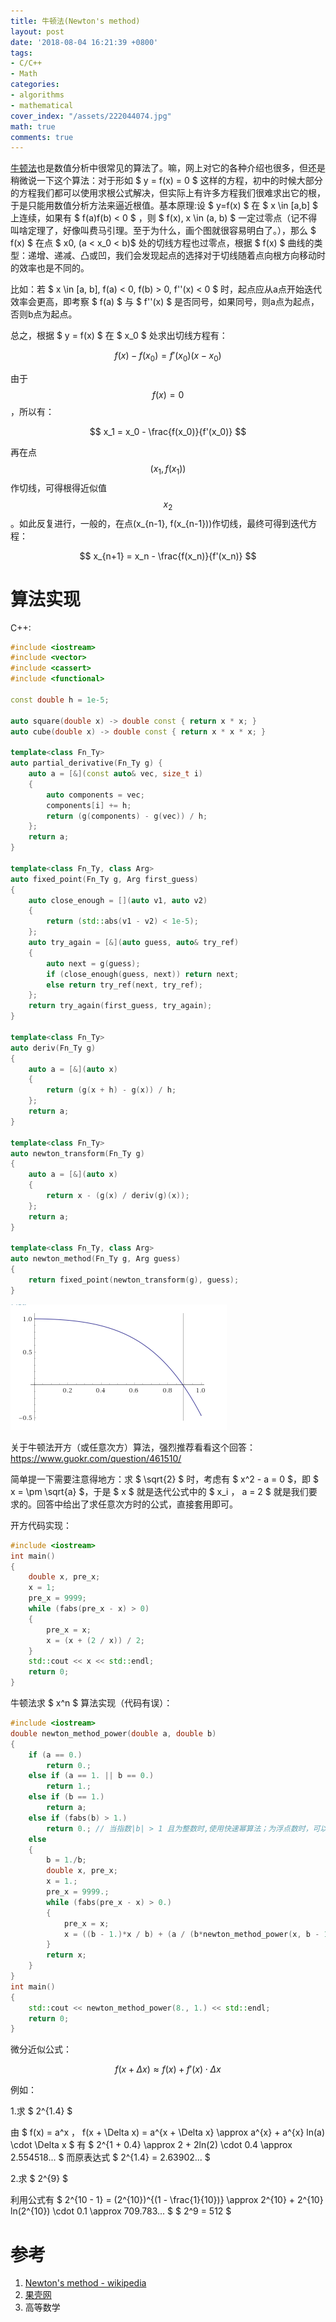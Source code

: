 ```yaml
---
title: 牛顿法(Newton's method)
layout: post
date: '2018-08-04 16:21:39 +0800'
tags:
- C/C++
- Math
categories:
- algorithms
- mathematical
cover_index: "/assets/222044074.jpg"
math: true
comments: true
---
```


[牛顿法](https://en.wikipedia.org/wiki/Newton%27s_method)也是数值分析中很常见的算法了。嘛，网上对它的各种介绍也很多，但还是稍微说一下这个算法：对于形如 $ y = f(x) = 0 $ 这样的方程，初中的时候大部分的方程我们都可以使用求根公式解决，但实际上有许多方程我们很难求出它的根，于是只能用数值分析方法来逼近根值。基本原理:设 $ y=f(x) $ 在 $ x \in [a,b] $  上连续，如果有 $ f(a)f(b) < 0 $ ，则 $ f(x), x \in (a, b) $ 一定过零点（记不得叫啥定理了，好像叫费马引理。至于为什么，画个图就很容易明白了。），那么 $ f(x) $ 在点 $ x0, (a < x_0 < b)$ 处的切线方程也过零点，根据 $ f(x) $ 曲线的类型：递增、递减、凸或凹，我们会发现起点的选择对于切线随着点向根方向移动时的效率也是不同的。

比如：若 $ x \in [a, b], f(a) < 0, f(b) > 0, f''(x) < 0 $ 时，起点应从a点开始迭代效率会更高，即考察 $ f(a) $ 与 $ f''(x) $ 是否同号，如果同号，则a点为起点，否则b点为起点。

总之，根据 $ y = f(x) $ 在 $ x_0 $ 处求出切线方程有：

$$ f(x) - f(x_0) = f'(x_0)(x - x_0) $$

由于 $$ f(x) = 0 $$，所以有：

$$ x_1 = x_0 - \frac{f(x_0)}{f'(x_0)} $$

再在点 $$ (x_1, f(x_1)) $$ 作切线，可得根得近似值 $$ x_2 $$。如此反复进行，一般的，在点(x_{n-1}, f(x_{n-1}))作切线，最终可得到迭代方程：

$$ x_{n+1} = x_n - \frac{f(x_n)}{f'(x_n)} $$
# 算法实现

C++:
```cpp
#include <iostream>
#include <vector>
#include <cassert>
#include <functional>

const double h = 1e-5;

auto square(double x) -> double const { return x * x; }
auto cube(double x) -> double const { return x * x * x; }

template<class Fn_Ty>
auto partial_derivative(Fn_Ty g) {
    auto a = [&](const auto& vec, size_t i)
    {
        auto components = vec;
        components[i] += h;
        return (g(components) - g(vec)) / h;
    };
    return a;
}

template<class Fn_Ty, class Arg>
auto fixed_point(Fn_Ty g, Arg first_guess)
{
    auto close_enough = [](auto v1, auto v2)
    {
        return (std::abs(v1 - v2) < 1e-5);
    };
    auto try_again = [&](auto guess, auto& try_ref)
    {
        auto next = g(guess);
        if (close_enough(guess, next)) return next;
        else return try_ref(next, try_ref);
    };
    return try_again(first_guess, try_again);
}

template<class Fn_Ty>
auto deriv(Fn_Ty g)
{
    auto a = [&](auto x)
    {
        return (g(x + h) - g(x)) / h;
    };
    return a;
}

template<class Fn_Ty>
auto newton_transform(Fn_Ty g)
{
    auto a = [&](auto x)
    {
        return x - (g(x) / deriv(g)(x));
    };
    return a;
}

template<class Fn_Ty, class Arg>
auto newton_method(Fn_Ty g, Arg guess)
{
    return fixed_point(newton_transform(g), guess);
}
```

![图1](img/cosx-x^3.png)

关于牛顿法开方（或任意次方）算法，强烈推荐看看这个回答：https://www.guokr.com/question/461510/

简单提一下需要注意得地方：求 $ \sqrt{2} $ 时，考虑有 $ x^2 - a = 0 $，即 $ x = \pm \sqrt{a} $，于是 $ x $ 就是迭代公式中的 $ x_i $，$ a = 2 $ 就是我们要求的。回答中给出了求任意次方时的公式，直接套用即可。

开方代码实现：

```cpp
#include <iostream>
int main()
{
	double x, pre_x;
	x = 1;
	pre_x = 9999;
	while (fabs(pre_x - x) > 0)
	{
		pre_x = x;
		x = (x + (2 / x)) / 2;
	}
	std::cout << x << std::endl;
	return 0;
}
```

牛顿法求 $ x^n $ 算法实现（代码有误）：

```cpp
#include <iostream>
double newton_method_power(double a, double b)
{
	if (a == 0.)
		return 0.;
	else if (a == 1. || b == 0.)
		return 1.;
	else if (b == 1.)
		return a;
	else if (fabs(b) > 1.)
		return 0.; // 当指数|b| > 1 且为整数时,使用快速幂算法；为浮点数时，可以使用微分近似法或泰勒公式求解
	else
	{
		b = 1./b;
		double x, pre_x;
		x = 1.;
		pre_x = 9999.;
		while (fabs(pre_x - x) > 0.)
		{
			pre_x = x;
			x = ((b - 1.)*x / b) + (a / (b*newton_method_power(x, b - 1.)));
		}
		return x;
	}
}
int main()
{	
	std::cout << newton_method_power(8., 1.) << std::endl;
	return 0;
}
```
微分近似公式：

$$ f(x + \Delta x) \approx f(x) + f'(x) \cdot \Delta x $$

例如：

1.求 $ 2^{1.4} $

由 $ f(x) = a^x $，$ f(x + \Delta x) = a^{x + \Delta x} \approx a^{x} + a^{x} ln(a) \cdot \Delta x $
有 $ 2^{1 + 0.4} \approx 2 + 2ln(2) \cdot 0.4 \approx 2.554518... $
而原表达式 $ 2^{1.4} = 2.63902... $

2.求 $ 2^{9} $

利用公式有 $ 2^{10 - 1} = (2^{10})^{(1 - \frac{1}{10})} \approx 2^{10} + 2^{10} ln(2^{10}) \cdot 0.1 \approx 709.783... $
$ 2^9 = 512 $

# 参考

1. [Newton's method - wikipedia](https://en.wikipedia.org/wiki/Newton%27s_method)
2. [果壳网](https://www.guokr.com/question/461510/)
3. 高等数学

